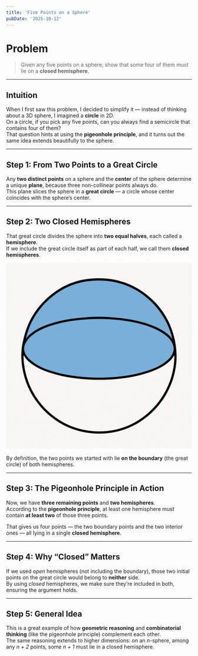 ```yaml
---
title: 'Five Points on a Sphere'
pubDate: '2025-10-12'
---
```


# Problem
  
> Given any five points on a sphere, show that some four of them must lie on a **closed hemisphere**.

---

## Intuition

When I first saw this problem, I decided to simplify it — instead of thinking about a 3D sphere, I imagined a **circle** in 2D.  
On a circle, if you pick any five points, can you always find a semicircle that contains four of them?  
That question hints at using the **pigeonhole principle**, and it turns out the same idea extends beautifully to the sphere.

---

## Step 1: From Two Points to a Great Circle

Any **two distinct points** on a sphere and the **center** of the sphere determine a unique **plane**, because three non-collinear points always do.  
This plane slices the sphere in a **great circle** — a circle whose center coincides with the sphere’s center.

---

## Step 2: Two Closed Hemispheres

That great circle divides the sphere into **two equal halves**, each called a **hemisphere**.  
If we include the great circle itself as part of each half, we call them **closed hemispheres**.

![Closed Hemisphere](./_assets/closed-hemisphere.png)

By definition, the two points we started with lie **on the boundary** (the great circle) of both hemispheres.

---

## Step 3: The Pigeonhole Principle in Action

Now, we have **three remaining points** and **two hemispheres**.  
According to the **pigeonhole principle**, at least one hemisphere must contain **at least two** of those three points.

That gives us four points — the two boundary points and the two interior ones — all lying in a single **closed hemisphere**.

---

## Step 4: Why “Closed” Matters

If we used *open* hemispheres (not including the boundary), those two initial points on the great circle would belong to **neither** side.  
By using *closed* hemispheres, we make sure they’re included in both, ensuring the argument holds.

---

## Step 5: General Idea

This is a great example of how **geometric reasoning** and **combinatorial thinking** (like the pigeonhole principle) complement each other.  
The same reasoning extends to higher dimensions: on an *n*-sphere, among any *n + 2* points, some *n + 1* must lie in a closed hemisphere.